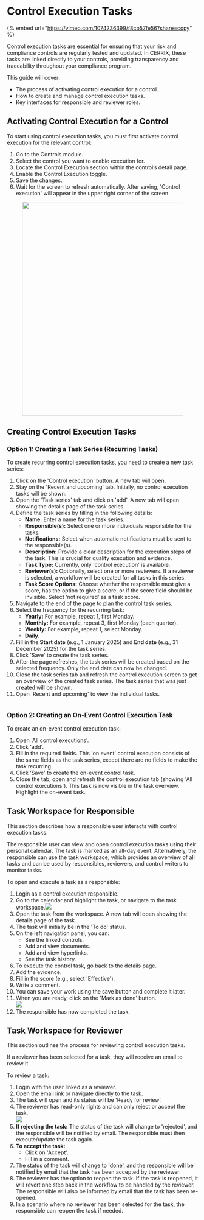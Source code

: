 # Control Execution Tasks

{% embed url="https://vimeo.com/1074236399/f8cb57fe56?share=copy" %}

Control execution tasks are essential for ensuring that your risk and compliance controls are regularly tested and updated. In CERRIX, these tasks are linked directly to your controls, providing transparency and traceability throughout your compliance program.

This guide will cover:

* The process of activating control execution for a control.
* How to create and manage control execution tasks.
* Key interfaces for responsible and reviewer roles.

## Activating Control Execution for a Control

To start using control execution tasks, you must first activate control execution for the relevant control:

1. Go to the Controls module.
2. Select the control you want to enable execution for.
3. Locate the Control Execution section within the control’s detail page.
4. Enable the Control Execution toggle.
5. Save the changes.
6. Wait for the screen to refresh automatically. After saving, 'Control execution' will appear in the upper right corner of the screen.

<figure><img src="../../../.gitbook/assets/image (4).png" alt="" width="563"><figcaption></figcaption></figure>

## Creating Control Execution Tasks

### Option 1: Creating a Task Series (Recurring Tasks)

To create recurring control execution tasks, you need to create a new task series:

1. Click on the 'Control execution' button. A new tab will open.
2. Stay on the 'Recent and upcoming' tab. Initially, no control execution tasks will be shown.
3. Open the 'Task series' tab and click on 'add'. A new tab will open showing the details page of the task series.
4. Define the task series by filling in the following details:
   * **Name:** Enter a name for the task series.
   * **Responsible(s):** Select one or more individuals responsible for the tasks.
   * **Notifications:** Select when automatic notifications must be sent to the responsible(s).
   * **Description:** Provide a clear description for the execution steps of the task. This is crucial for quality execution and evidence.
   * **Task Type:** Currently, only 'control execution' is available.
   * **Reviewer(s):** Optionally, select one or more reviewers. If a reviewer is selected, a workflow will be created for all tasks in this series.
   * **Task Score Options:** Choose whether the responsible must give a score, has the option to give a score, or if the score field should be invisible. Select 'not required' as a task score.
5. Navigate to the end of the page to plan the control task series.
6. Select the frequency for the recurring task:
   * **Yearly:** For example, repeat 1, first Monday.
   * **Monthly:** For example, repeat 3, first Monday (each quarter).
   * **Weekly:** For example, repeat 1, select Monday.
   * **Daily**.
7. Fill in the **Start date** (e.g., 1 January 2025) and **End date** (e.g., 31 December 2025) for the task series.
8. Click 'Save' to create the task series.
9. After the page refreshes, the task series will be created based on the selected frequency. Only the end date can now be changed.
10. Close the task series tab and refresh the control execution screen to get an overview of the created task series. The task series that was just created will be shown.
11. Open 'Recent and upcoming' to view the individual tasks.

<figure><img src="../../../.gitbook/assets/image (6).png" alt=""><figcaption></figcaption></figure>

### Option 2: Creating an On-Event Control Execution Task

To create an on-event control execution task:

1. Open 'All control executions'.
2. Click 'add'.
3. Fill in the required fields. This 'on event' control execution consists of the same fields as the task series, except there are no fields to make the task recurring.
4. Click 'Save' to create the on-event control task.
5. Close the tab, open and refresh the control execution tab (showing 'All control executions'). This task is now visible in the task overview. Highlight the on-event task.

## Task Workspace for Responsible

This section describes how a responsible user interacts with control execution tasks.

The responsible user can view and open control execution tasks using their personal calendar. The task is marked as an all-day event. Alternatively, the responsible can use the task workspace, which provides an overview of all tasks and can be used by responsibles, reviewers, and control writers to monitor tasks.

To open and execute a task as a responsible:

1. Login as a control execution responsible.
2. Go to the calendar and highlight the task, or navigate to the task workspace.![](<../../../.gitbook/assets/image (7).png>)
3. Open the task from the workspace. A new tab will open showing the details page of the task.
4. The task will initially be in the 'To do' status.
5. On the left navigation panel, you can:
   * See the linked controls.
   * Add and view documents.
   * Add and view hyperlinks.
   * See the task history.
6. To execute the control task, go back to the details page.
7. Add the evidence.
8. Fill in the score (e.g., select 'Effective').
9. Write a comment.
10. You can save your work using the save button and complete it later.
11. When you are ready, click on the 'Mark as done' button.\
    ![](<../../../.gitbook/assets/image (8).png>)
12. The responsible has now completed the task.

## Task Workspace for Reviewer

This section outlines the process for reviewing control execution tasks.

If a reviewer has been selected for a task, they will receive an email to review it.

To review a task:

1. Login with the user linked as a reviewer.
2. Open the email link or navigate directly to the task.
3. The task will open and its status will be 'Ready for review'.
4. The reviewer has read-only rights and can only reject or accept the task.\
   ![](<../../../.gitbook/assets/image (9).png>)
5. **If rejecting the task:** The status of the task will change to 'rejected', and the responsible will be notified by email. The responsible must then execute/update the task again.
6. **To accept the task:**
   * Click on 'Accept'.
   * Fill in a comment.
7. The status of the task will change to 'done', and the responsible will be notified by email that the task has been accepted by the reviewer.
8. The reviewer has the option to reopen the task. If the task is reopened, it will revert one step back in the workflow to be handled by the reviewer. The responsible will also be informed by email that the task has been re-opened.
9. In a scenario where no reviewer has been selected for the task, the responsible can reopen the task if needed.

